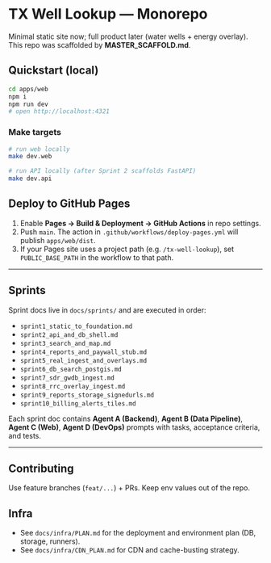 # TX Well Lookup — Monorepo

Minimal static site now; full product later (water wells + energy overlay). This repo was scaffolded by **MASTER_SCAFFOLD.md**.

## Quickstart (local)
```bash
cd apps/web
npm i
npm run dev
# open http://localhost:4321
```

### Make targets
```bash
# run web locally
make dev.web

# run API locally (after Sprint 2 scaffolds FastAPI)
make dev.api
```

## Deploy to GitHub Pages
1. Enable **Pages → Build & Deployment → GitHub Actions** in repo settings.
2. Push `main`. The action in `.github/workflows/deploy-pages.yml` will publish `apps/web/dist`.
3. If your Pages site uses a project path (e.g. `/tx-well-lookup`), set `PUBLIC_BASE_PATH` in the workflow to that path.

---

## Sprints
Sprint docs live in `docs/sprints/` and are executed in order:
- `sprint1_static_to_foundation.md`
- `sprint2_api_and_db_shell.md`
- `sprint3_search_and_map.md`
- `sprint4_reports_and_paywall_stub.md`
- `sprint5_real_ingest_and_overlays.md`
- `sprint6_db_search_postgis.md`
- `sprint7_sdr_gwdb_ingest.md`
- `sprint8_rrc_overlay_ingest.md`
- `sprint9_reports_storage_signedurls.md`
- `sprint10_billing_alerts_tiles.md`

Each sprint doc contains **Agent A (Backend)**, **Agent B (Data Pipeline)**, **Agent C (Web)**, **Agent D (DevOps)** prompts with tasks, acceptance criteria, and tests.

---

## Contributing
Use feature branches (`feat/...`) + PRs. Keep env values out of the repo.

## Infra
- See `docs/infra/PLAN.md` for the deployment and environment plan (DB, storage, runners).
- See `docs/infra/CDN_PLAN.md` for CDN and cache-busting strategy.


